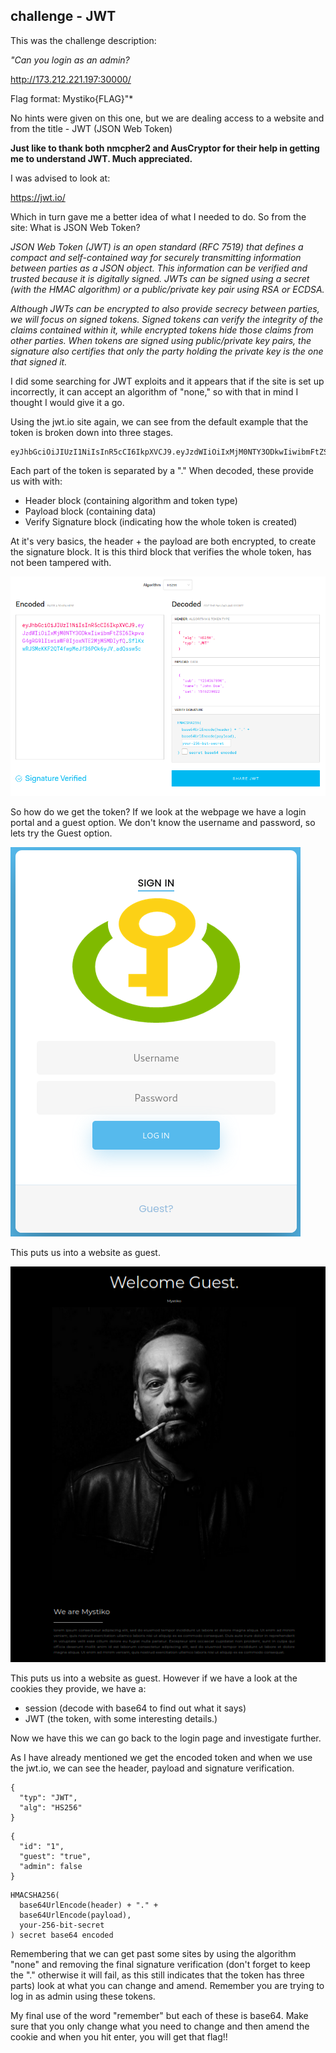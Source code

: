 ## challenge - JWT

This was the challenge description:

*"Can you login as an admin?*

http://173.212.221.197:30000/

Flag format: Mystiko{FLAG}"*

No hints were given on this one, but we are dealing access to a website and from the title - JWT (JSON Web Token)

**Just like to thank both nmcpher2 and AusCryptor for their help in getting me to understand JWT. Much appreciated.**

I was advised to look at:

https://jwt.io/

Which in turn gave me a better idea of what I needed to do. So from the site: What is JSON Web Token? 

*JSON Web Token (JWT) is an open standard (RFC 7519) that defines a compact and self-contained way for securely transmitting information between parties as a JSON object. This information can be verified and trusted because it is digitally signed. JWTs can be signed using a secret (with the HMAC algorithm) or a public/private key pair using RSA or ECDSA.*

*Although JWTs can be encrypted to also provide secrecy between parties, we will focus on signed tokens. Signed tokens can verify the integrity of the claims contained within it, while encrypted tokens hide those claims from other parties. When tokens are signed using public/private key pairs, the signature also certifies that only the party holding the private key is the one that signed it.*

I did some searching for JWT exploits and it appears that if the site is set up incorrectly, it can accept an algorithm of "none," so with that in mind I thought I would give it a go.

Using the jwt.io site again, we can see from the default example that the token is broken down into three stages. 
```
eyJhbGciOiJIUzI1NiIsInR5cCI6IkpXVCJ9.eyJzdWIiOiIxMjM0NTY3ODkwIiwibmFtZSI6IkpvaG4gRG9lIiwiaWF0IjoxNTE2MjM5MDIyfQ.SflKxwRJSMeKKF2QT4fwpMeJf36POk6yJV_adQssw5c
```
 Each part of the token is separated by a "." When decoded, these provide us with with:
 - Header block (containing algorithm and token type)
 - Payload block (containing data)
 - Verify Signature block (indicating how the whole token is created)

At it's very basics, the header + the payload are both encrypted, to create the signature block. It is this third block that verifies the whole token, has not been tampered with.

![](./images/image028a.png)

So how do we get the token? If we look at the webpage we have a login portal and a guest option. We don't know the username and password, so lets try the Guest option.

![](./images/image028b.png)

This puts us into a website as guest.

![](./images/image028c.png)

This puts us into a website as guest. However if we have a look at the cookies they provide, we have a:
- session (decode with base64 to find out what it says)
- JWT (the token, with some interesting details.)

Now we have this we can go back to the login page and investigate further.

As I have already mentioned we get the encoded token and when we use the jwt.io, we can see the header, payload and signature verification.
```
{
  "typ": "JWT",
  "alg": "HS256"
}
```

```
{
  "id": "1",
  "guest": "true",
  "admin": false
}
```

```
HMACSHA256(
  base64UrlEncode(header) + "." +
  base64UrlEncode(payload),
  your-256-bit-secret
) secret base64 encoded
```
Remembering that we can get past some sites by using the algorithm "none" and removing the final signature verification (don't forget to keep the "." otherwise it will fail, as this still indicates that the token has three parts) look at what you can change and amend.
Remember you are trying to log in as admin using these tokens.

My final use of the word "remember" but each of these is base64. Make sure that you only change what you need to change and then amend the cookie and when you hit enter, you will get that flag!! 
